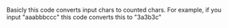 Basicly this code converts input chars to counted chars.
For example, if you input "aaabbbccc" this code converts this to "3a3b3c"
